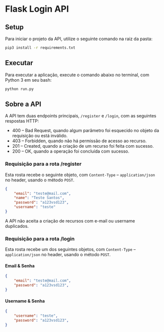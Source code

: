 # Flask Login API

## Setup
Para iniciar o projeto da API, utilize o seguinte comando na raiz da pasta:

```bash
pip3 install -r requirements.txt
```

## Executar
Para executar a aplicação, execute o comando abaixo no terminal, com Python 3 em seu bash:

```bash
python run.py
```

## Sobre a API

A API tem duas endpoints principais, `/register` e `/login`, com as seguintes respostas HTTP:

- 400 – Bad Request, quando algum parâmetro foi esquecido no objeto da requisição ou está inválido.
- 403 – Forbidden, quando não há permissão de acesso ao recurso.
- 201 – Created, quando a criação de um recurso foi feita com sucesso.
- 200 – OK, quando a operação foi concluída com sucesso.

### Requisição para a rota /register

Esta rosta recebe o seguinte objeto, com `Content-Type` – `application/json` no header, usando o método `POST`.

```JSON
{
    "email": "teste@mail.com",
    "name": "Teste Santos",
    "password": "a123vsd123",
    "username": "teste"
}
```

A API não aceita a criação de recursos com e-mail ou username duplicados.

### Requisição para a rota /login

Esta rosta recebe um dos seguintes objetos, com `Content-Type` – `application/json` no header, usando o método `POST`.

#### Email & Senha

```JSON
{
    "email": "teste@mail.com",
    "password": "a123vsd123",
}
```

#### Username & Senha

```JSON
{
    "username": "teste",
    "password": "a123vsd123",
}
```